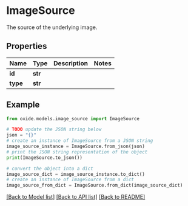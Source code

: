 # ImageSource

The source of the underlying image.

## Properties

Name | Type | Description | Notes
------------ | ------------- | ------------- | -------------
**id** | **str** |  | 
**type** | **str** |  | 

## Example

```python
from oxide.models.image_source import ImageSource

# TODO update the JSON string below
json = "{}"
# create an instance of ImageSource from a JSON string
image_source_instance = ImageSource.from_json(json)
# print the JSON string representation of the object
print(ImageSource.to_json())

# convert the object into a dict
image_source_dict = image_source_instance.to_dict()
# create an instance of ImageSource from a dict
image_source_from_dict = ImageSource.from_dict(image_source_dict)
```
[[Back to Model list]](../README.md#documentation-for-models) [[Back to API list]](../README.md#documentation-for-api-endpoints) [[Back to README]](../README.md)


